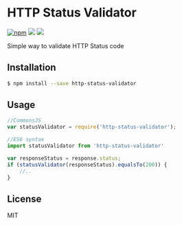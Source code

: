 # HTTP Status Validator

[![npm](https://img.shields.io/npm/l/express.svg)]()
<img src="https://img.shields.io/badge/active__development-lightning-brightgreen.svg">
<img src="https://img.shields.io/badge/dependencies-none-green.svg">

Simple way to validate HTTP Status code

## Installation

```sh
$ npm install --save http-status-validator
```


## Usage

```javascript
//CommonsJS
var statusValidator = require('http-status-validator');

//ES6 syntax
import statusValidator from 'http-status-validator'

var responseStatus = response.status;
if (statusValidator(responseStatus).equalsTo(200)) {
    //..
}
```

## License 
MIT
